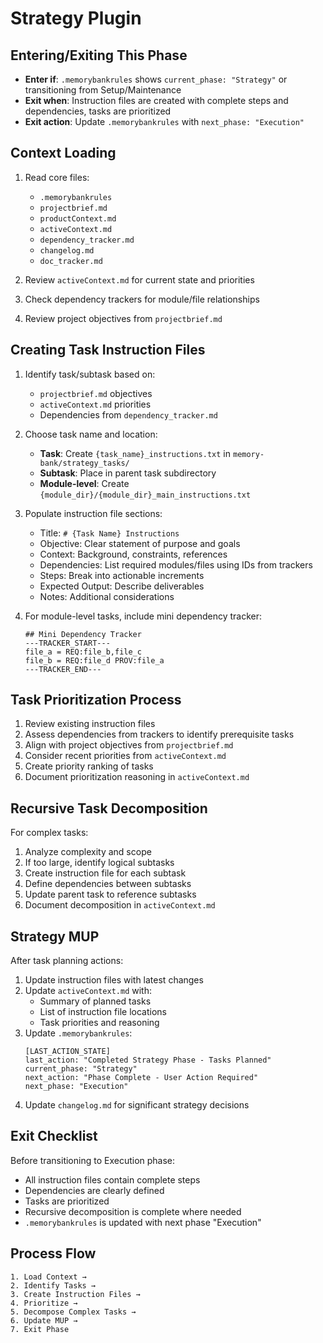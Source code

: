 # Strategy Plugin

## Entering/Exiting This Phase
- **Enter if**: `.memorybankrules` shows `current_phase: "Strategy"` or transitioning from Setup/Maintenance
- **Exit when**: Instruction files are created with complete steps and dependencies, tasks are prioritized
- **Exit action**: Update `.memorybankrules` with `next_phase: "Execution"`

## Context Loading
1. Read core files:
   - `.memorybankrules`
   - `projectbrief.md`
   - `productContext.md`
   - `activeContext.md`
   - `dependency_tracker.md`
   - `changelog.md`
   - `doc_tracker.md`
   
2. Review `activeContext.md` for current state and priorities
3. Check dependency trackers for module/file relationships
4. Review project objectives from `projectbrief.md`

## Creating Task Instruction Files
1. Identify task/subtask based on:
   - `projectbrief.md` objectives
   - `activeContext.md` priorities
   - Dependencies from `dependency_tracker.md`

2. Choose task name and location:
   - **Task**: Create `{task_name}_instructions.txt` in `memory-bank/strategy_tasks/`
   - **Subtask**: Place in parent task subdirectory
   - **Module-level**: Create `{module_dir}/{module_dir}_main_instructions.txt`

3. Populate instruction file sections:
   - Title: `# {Task Name} Instructions`
   - Objective: Clear statement of purpose and goals
   - Context: Background, constraints, references
   - Dependencies: List required modules/files using IDs from trackers
   - Steps: Break into actionable increments
   - Expected Output: Describe deliverables
   - Notes: Additional considerations

4. For module-level tasks, include mini dependency tracker:
   ```
   ## Mini Dependency Tracker
   ---TRACKER_START---
   file_a = REQ:file_b,file_c
   file_b = REQ:file_d PROV:file_a
   ---TRACKER_END---
   ```

## Task Prioritization Process
1. Review existing instruction files
2. Assess dependencies from trackers to identify prerequisite tasks
3. Align with project objectives from `projectbrief.md`
4. Consider recent priorities from `activeContext.md`
5. Create priority ranking of tasks
6. Document prioritization reasoning in `activeContext.md`

## Recursive Task Decomposition
For complex tasks:
1. Analyze complexity and scope
2. If too large, identify logical subtasks
3. Create instruction file for each subtask
4. Define dependencies between subtasks
5. Update parent task to reference subtasks
6. Document decomposition in `activeContext.md`

## Strategy MUP
After task planning actions:
1. Update instruction files with latest changes
2. Update `activeContext.md` with:
   - Summary of planned tasks
   - List of instruction file locations
   - Task priorities and reasoning
3. Update `.memorybankrules`:
   ```
   [LAST_ACTION_STATE]
   last_action: "Completed Strategy Phase - Tasks Planned"
   current_phase: "Strategy"
   next_action: "Phase Complete - User Action Required"
   next_phase: "Execution"
   ```
4. Update `changelog.md` for significant strategy decisions

## Exit Checklist
Before transitioning to Execution phase:
- All instruction files contain complete steps
- Dependencies are clearly defined
- Tasks are prioritized
- Recursive decomposition is complete where needed
- `.memorybankrules` is updated with next phase "Execution"

## Process Flow
```
1. Load Context → 
2. Identify Tasks → 
3. Create Instruction Files → 
4. Prioritize → 
5. Decompose Complex Tasks → 
6. Update MUP → 
7. Exit Phase
```